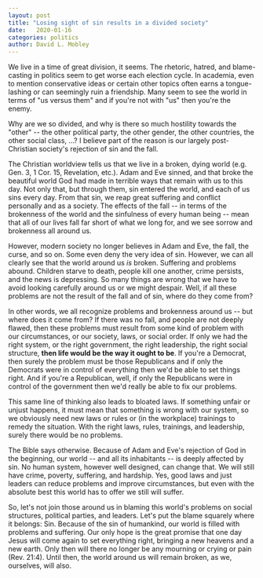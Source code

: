 ```yaml
---
layout: post
title: "Losing sight of sin results in a divided society"
date:   2020-01-16
categories: politics
author: David L. Mobley
---
```

We live in a time of great division, it seems. The rhetoric, hatred, and blame-casting in politics seem to get worse each election cycle. In academia, even to mention conservative ideas or certain other topics often earns a tongue-lashing or can seemingly ruin a friendship. Many seem to see the world in terms of "us versus them" and if you're not with "us" then you're the enemy.

Why are we so divided, and why is there so much hostility towards the "other" -- the other political party, the other gender, the other countries, the other social class, ...? I believe part of the reason is our largely post-Christian society's rejection of sin and the fall.

The Christian worldview tells us that we live in a broken, dying world (e.g. Gen. 3, 1 Cor. 15, Revelation, etc.). Adam and Eve sinned, and that broke the beautiful world God had made in terrible ways that remain with us to this day. Not only that, but through them, sin entered the world, and each of us sins every day. From that sin, we reap great suffering and conflict personally and as a society. The effects of the fall -- in terms of the brokenness of the world and the sinfulness of every human being -- mean that all of our lives fall far short of what we long for, and we see sorrow and brokenness all around us.

However, modern society no longer believes in Adam and Eve, the fall, the curse, and so on. Some even deny the very idea of sin. However, we can all clearly see that the world around us *is* broken. Suffering and problems abound. Children starve to death, people kill one another, crime persists, and the news is depressing. So many things are wrong that we have to avoid looking carefully around us or we might despair. Well, if all these problems are not the result of the fall and of sin, where do they come from?

In other words, we all recognize problems and brokenness around us -- but where does it come from? If there was no fall, and people are not deeply flawed, then these problems must result from some kind of problem with our circumstances, or our society, laws, or social order. If only we had the right system, or the right government, the right leadership, the right social structure, **then life would be the way it ought to be**. If you're a Democrat, then surely the problem must be those Republicans and if only the Democrats were in control of everything then we'd be able to set things right. And if you're a Republican, well, if only the Republicans were in control of the government then we'd really be able to fix our problems.

This same line of thinking also leads to bloated laws. If something unfair or unjust happens, it must mean that something is wrong with our system, so we obviously need new laws or rules or (in the workplace) trainings to remedy the situation. With the right laws, rules, trainings, and leadership, surely there would be no problems.

The Bible says otherwise. Because of Adam and Eve's rejection of God in the beginning, our world -- and all its inhabitants -- is deeply affected by sin. No human system, however well designed, can change that. We will still have crime, poverty, suffering, and hardship. Yes, good laws and just leaders can reduce problems and improve circumstances, but even with the absolute best this world has to offer we still will suffer.

So, let's not join those around us in blaming this world's problems on social structures, political parties, and leaders. Let's put the blame squarely where it belongs: Sin. Because of the sin of humankind, our world is filled with problems and suffering. Our only hope is the great promise that one day Jesus will come again to set everything right, bringing a new heavens and a new earth. Only then will there no longer be any mourning or crying or pain (Rev. 21:4). Until then, the world around us will remain broken, as we, ourselves, will also. 
